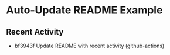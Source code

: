 # Auto-Update README Example

## Recent Activity
<!-- BEGIN RECENT_ACTIVITY -->
* bf3943f Update README with recent activity (github-actions)
<!-- END RECENT_ACTIVITY -->


